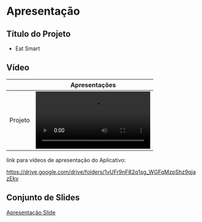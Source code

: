 # Apresentação

## Título do Projeto
* Eat   Smart

## Vídeo

| 	|   Apresentações    |
|:---:  | :---: |
|  Projeto  | <video src="https://github.com/ICEI-PUC-Minas-PMV-ADS/pmv-ads-2023-2-e3-proj-mov-t3-time4-fit/assets/93801572/c3565e8e-b32b-40ef-9e7f-a8833ad6c98d"> |

link para vídeos de apresentação do Aplicativo:



https://drive.google.com/drive/folders/1vUFr9nF82q1sg_WGFqMzpShz9qjazEkv




## Conjunto de Slides


[Apresentação Slide](https://github.com/ICEI-PUC-Minas-PMV-ADS/pmv-ads-2023-2-e3-proj-mov-t3-time4-fit/blob/master/docs/Apresenta%C3%A7%C3%A3o%20Slide.pdf)
